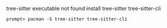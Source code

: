 tree-sitter executable not found
    install tree-sitter tree-sitter-cli
```shell
prompt> pacman -S tree-sitter tree-sitter-cli
```